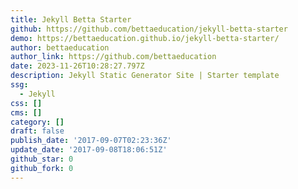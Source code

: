 ```yaml
---
title: Jekyll Betta Starter
github: https://github.com/bettaeducation/jekyll-betta-starter
demo: https://bettaeducation.github.io/jekyll-betta-starter/
author: bettaeducation
author_link: https://github.com/bettaeducation
date: 2023-11-26T10:28:27.797Z
description: Jekyll Static Generator Site | Starter template
ssg:
  - Jekyll
css: []
cms: []
category: []
draft: false
publish_date: '2017-09-07T02:23:36Z'
update_date: '2017-09-08T18:06:51Z'
github_star: 0
github_fork: 0
---
```

